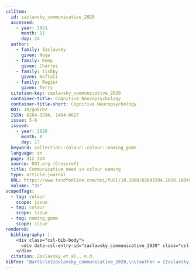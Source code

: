 ```yaml
---
cslItem:
  id: zaslavsky_communicative_2020
  accessed:
    - year: 2021
      month: 11
      day: 24
  author:
    - family: Zaslavsky
      given: Noga
    - family: Kemp
      given: Charles
    - family: Tishby
      given: Naftali
    - family: Regier
      given: Terry
  citation-key: zaslavsky_communicative_2020
  container-title: Cognitive Neuropsychology
  container-title-short: Cognitive Neuropsychology
  DOI: 10/gnkrbz
  ISSN: 0264-3294, 1464-0627
  issue: 5-6
  issued:
    - year: 2020
      month: 8
      day: 17
  keyword: collection::colour::colour::naming_game
  language: en
  page: 312-324
  source: DOI.org (Crossref)
  title: Communicative need in colour naming
  type: article-journal
  URL: https://www.tandfonline.com/doi/full/10.1080/02643294.2019.1604502
  volume: "37"
scopedTags:
  - tag: colour
    scope: issue
  - tag: colour
    scope: issue
  - tag: naming_game
    scope: issue
rendered:
  bibliography: |-
    <div class="csl-bib-body">
      <div data-csl-entry-id="zaslavsky_communicative_2020" class="csl-entry">Zaslavsky, N., Kemp, C., Tishby, N., &#38; Regier, T. n.d.. Communicative need in colour naming. <i>Cognitive Neuropsychology</i>, <i>37</i>(5–6), 312–324. https://doi.org/10/gnkrbz</div>
    </div>
  citation: Zaslavsky et al., n.d.
bibTex: "@article{zaslavsky_communicative_2020,\n\tauthor = {Zaslavsky, Noga and Kemp, Charles and Tishby, Naftali and Regier, Terry},\n\tjournal = {Cognitive Neuropsychology},\n\tnumber = {5-6},\n\tpages = {312--324},\n\ttitle = {Communicative need in colour naming},\n\thowpublished = {https://www.tandfonline.com/doi/full/10.1080/02643294.2019.1604502},\n\tvolume = {37},\n}\n\n"
---
```

